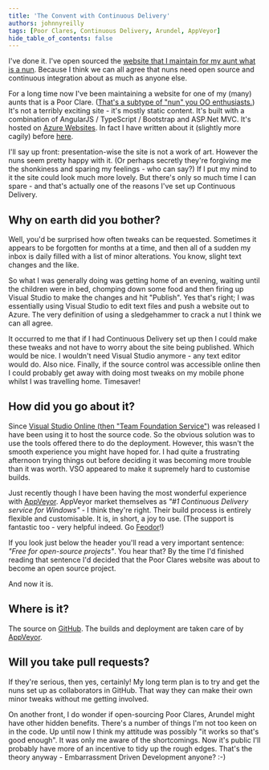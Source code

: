 ```yaml
---
title: 'The Convent with Continuous Delivery'
authors: johnnyreilly
tags: [Poor Clares, Continuous Delivery, Arundel, AppVeyor]
hide_table_of_contents: false
---
```


I've done it. I've open sourced the [website that I maintain for my aunt what is a nun](http://www.poorclaresarundel.org/). Because I think we can all agree that nuns need open source and continuous integration about as much as anyone else.

For a long time now I've been maintaining a website for one of my (many) aunts that is a Poor Clare. ([That's a subtype of "nun" you OO enthusiasts.](https://en.wikipedia.org/wiki/Subtyping)) It's not a terribly exciting site - it's mostly static content. It's built with a combination of AngularJS / TypeScript / Bootstrap and ASP.Net MVC. It's hosted on [Azure Websites](http://azure.microsoft.com/en-us/documentation/services/websites/). In fact I have written about it (slightly more cagily) before [here](../2014-06-01-migrating-from-angularjs-to-angularts/index.md).

I'll say up front: presentation-wise the site is not a work of art. However the nuns seem pretty happy with it. (Or perhaps secretly they're forgiving me the shonkiness and sparing my feelings - who can say?) If I put my mind to it the site could look much more lovely. But there's only so much time I can spare - and that's actually one of the reasons I've set up Continuous Delivery.

## Why on earth did you bother?

Well, you'd be surprised how often tweaks can be requested. Sometimes it appears to be forgotten for months at a time, and then all of a sudden my inbox is daily filled with a list of minor alterations. You know, slight text changes and the like.

So what I was generally doing was getting home of an evening, waiting until the children were in bed, chomping down some food and then firing up Visual Studio to make the changes and hit "Publish". Yes that's right; I was essentially using Visual Studio to edit text files and push a website out to Azure. The very definition of using a sledgehammer to crack a nut I think we can all agree.

It occurred to me that if I had Continuous Delivery set up then I could make these tweaks and not have to worry about the site being published. Which would be nice. I wouldn't need Visual Studio anymore - any text editor would do. Also nice. Finally, if the source control was accessible online then I could probably get away with doing most tweaks on my mobile phone whilst I was travelling home. Timesaver!

## How did you go about it?

Since [Visual Studio Online (then "Team Foundation Service")](http://www.visualstudioonline.com) was released I have been using it to host the source code. So the obvious solution was to use the tools offered there to do the deployment. However, this wasn't the smooth experience you might have hoped for. I had quite a frustrating afternoon trying things out before deciding it was becoming more trouble than it was worth. VSO appeared to make it supremely hard to customise builds.

Just recently though I have been having the most wonderful experience with [AppVeyor](http://www.appveyor.com/). AppVeyor market themselves as _"#1 Continuous Delivery service for Windows"_ \- I think they're right. Their build process is entirely flexible and customisable. It is, in short, a joy to use. (The support is fantastic too - very helpful indeed. Go [Feodor](https://github.com/FeodorFitsner)!)

If you look just below the header you'll read a very important sentence: _"Free for open-source projects"_. You hear that? By the time I'd finished reading that sentence I'd decided that the Poor Clares website was about to become an open source project.

And now it is.

## Where is it?

The source on [GitHub](https://github.com/johnnyreilly/poorclaresarundel). The builds and deployment are taken care of by [AppVeyor](https://ci.appveyor.com/project/JohnReilly/poorclaresarundel).

## Will you take pull requests?

If they're serious, then yes, certainly! My long term plan is to try and get the nuns set up as collaborators in GitHub. That way they can make their own minor tweaks without me getting involved.

On another front, I do wonder if open-sourcing Poor Clares, Arundel might have other hidden benefits. There's a number of things I'm not too keen on in the code. Up until now I think my attitude was possibly "it works so that's good enough". It was only me aware of the shortcomings. Now it's public I'll probably have more of an incentive to tidy up the rough edges. That's the theory anyway - Embarrassment Driven Development anyone? :-)

